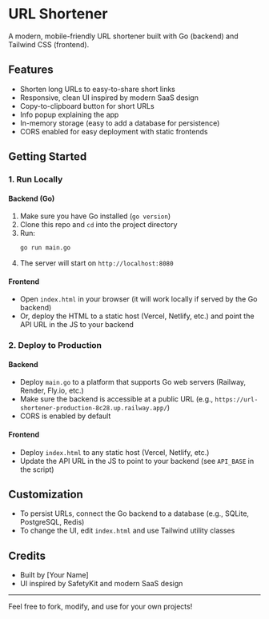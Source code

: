 # URL Shortener

A modern, mobile-friendly URL shortener built with Go (backend) and Tailwind CSS (frontend).

## Features
- Shorten long URLs to easy-to-share short links
- Responsive, clean UI inspired by modern SaaS design
- Copy-to-clipboard button for short URLs
- Info popup explaining the app
- In-memory storage (easy to add a database for persistence)
- CORS enabled for easy deployment with static frontends

## Getting Started

### 1. Run Locally

#### Backend (Go)
1. Make sure you have Go installed (`go version`)
2. Clone this repo and `cd` into the project directory
3. Run:
   ```sh
   go run main.go
   ```
4. The server will start on `http://localhost:8080`

#### Frontend
- Open `index.html` in your browser (it will work locally if served by the Go backend)
- Or, deploy the HTML to a static host (Vercel, Netlify, etc.) and point the API URL in the JS to your backend

### 2. Deploy to Production

#### Backend
- Deploy `main.go` to a platform that supports Go web servers (Railway, Render, Fly.io, etc.)
- Make sure the backend is accessible at a public URL (e.g., `https://url-shortener-production-8c28.up.railway.app/`)
- CORS is enabled by default

#### Frontend
- Deploy `index.html` to any static host (Vercel, Netlify, etc.)
- Update the API URL in the JS to point to your backend (see `API_BASE` in the script)

## Customization
- To persist URLs, connect the Go backend to a database (e.g., SQLite, PostgreSQL, Redis)
- To change the UI, edit `index.html` and use Tailwind utility classes

## Credits
- Built by [Your Name]
- UI inspired by SafetyKit and modern SaaS design

---

Feel free to fork, modify, and use for your own projects! 